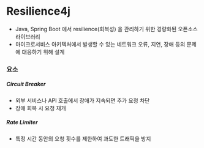 # Resilience4j
- Java, Spring Boot 에서 resilience(회복성) 을 관리하기 위한 경량화된 오픈소스 라이브러리
- 마이크로서비스 아키텍처에서 발생할 수 있는 네트워크 오류, 지연, 장애 등의 문제에 대응하기 위해 설계

### 요소

##### Circuit Breaker
- 외부 서비스나 API 호출에서 장애가 지속되면 추가 요청 차단
- 장애 회복 시 요청 재개

##### Rate Limiter
- 특정 시간 동안의 요청 횟수를 제한하여 과도한 트래픽을 방지


